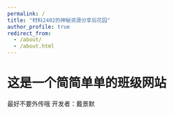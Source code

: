 ```yaml
---
permalink: /
title: "材料2402的神秘资源分享后花园"
author_profile: true
redirect_from: 
  - /about/
  - /about.html
---
```


# 这是一个简简单单的班级网站
最好不要外传哦 
开发者：戴景默
